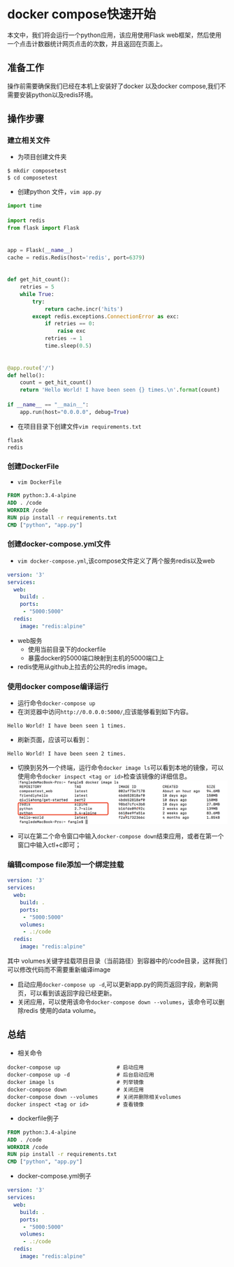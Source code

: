 # docker compose快速开始

本文中，我们将会运行一个python应用，该应用使用Flask web框架，然后使用一个点击计数器统计网页点击的次数，并且返回在页面上。

## 准备工作

操作前需要确保我们已经在本机上安装好了docker 以及docker compose,我们不需要安装python以及redis环境。

## 操作步骤

### 建立相关文件

* 为项目创建文件夹  
```
$ mkdir composetest
$ cd composetest
```

* 创建python 文件，``vim app.py``

```py
import time

import redis
from flask import Flask


app = Flask(__name__)
cache = redis.Redis(host='redis', port=6379)


def get_hit_count():
    retries = 5
    while True:
        try:
            return cache.incr('hits')
        except redis.exceptions.ConnectionError as exc:
            if retries == 0:
                raise exc
            retries -= 1
            time.sleep(0.5)


@app.route('/')
def hello():
    count = get_hit_count()
    return 'Hello World! I have been seen {} times.\n'.format(count)

if __name__ == "__main__":
    app.run(host="0.0.0.0", debug=True)
```

* 在项目目录下创建文件``vim requirements.txt``  
```
flask
redis
```

### 创建DockerFile

* ``vim DockerFile``

```dockerfile
FROM python:3.4-alpine
ADD . /code
WORKDIR /code
RUN pip install -r requirements.txt
CMD ["python", "app.py"]
```


### 创建docker-compose.yml文件

* ``vim docker-compose.yml``,该compose文件定义了两个服务redis以及web

```yml
version: '3'
services:
  web:
    build: .
    ports:
     - "5000:5000"
  redis:
    image: "redis:alpine"
```

* web服务
  * 使用当前目录下的dockerfile
  * 暴露docker的5000端口映射到主机的5000端口上
* redis使用从github上拉去的公共的redis image。

### 使用docker compose编译运行

* 运行命令``docker-compose up``
* 在浏览器中访问``http://0.0.0.0:5000/``,应该能够看到如下内容。
```
Hello World! I have been seen 1 times.
```
* 刷新页面，应该可以看到：
```
Hello World! I have been seen 2 times.
```

* 切换到另外一个终端，运行命令``docker image ls``可以看到本地的镜像，可以使用命令``docker inspect <tag or id>``检查该镜像的详细信息。
![](./assets/2018-04-07-09-01-00.png)

* 可以在第二个命令窗口中输入``docker-compose down``结束应用，或者在第一个窗口中输入ctl+c即可；


### 编辑compose file添加一个绑定挂载

```yml
version: '3'
services:
  web:
    build: .
    ports:
     - "5000:5000"
    volumes:
     - .:/code
  redis:
    image: "redis:alpine"
```
其中 volumes关键字挂载项目目录（当前路径）到容器中的/code目录，这样我们可以修改代码而不需要重新编译image

* 启动应用``docker-compose up -d``,可以更新app.py的网页返回字段，刷新网页，可以看到该返回字段已经更新。
* 关闭应用，可以使用该命令``docker-compose down --volumes``，该命令可以删除redis 使用的data volume。


## 总结

* 相关命令
```
docker-compose up                  # 启动应用
docker-compose up -d               # 后台启动应用   
docker image ls                    # 列举镜像
docker-compose down                # 关闭应用
docker-compose down --volumes      # 关闭并删除相关volumes
docker inspect <tag or id>         # 查看镜像
```

* dockerfile例子

```dockerfile
FROM python:3.4-alpine
ADD . /code
WORKDIR /code
RUN pip install -r requirements.txt
CMD ["python", "app.py"]
```

* docker-compose.yml例子

```yml
version: '3'
services:
  web:
    build: .
    ports:
     - "5000:5000"
    volumes:
     - .:/code
  redis:
    image: "redis:alpine"
```